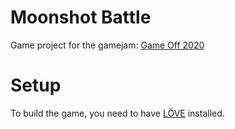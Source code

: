 # Moonshot Battle
Game project for the gamejam: [Game Off 2020](https://itch.io/jam/game-off-2020)

# Setup
To build the game, you need to have [LÖVE](https://love2d.org/) installed.